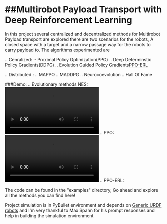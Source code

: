 ##Multirobot Payload Transport with Deep Reinforcement Learning 
===================
In this project several centralized and decentralized methods for Multirobot Payload transport are explored there are two scenarios for the robots, A closed space with a target and a narrow passage way for the robots to carry payload to. The algorithms experimented are  

.. Cenralized: 
	⋅⋅ Proximal Policy Optimization(PPO)
	.. Deep Determinstic Policy Gradients(DDPG)
	.. Evolution Guided Policy Gradients[PPO-ERL](https://arxiv.org/pdf/1805.07917.pdf) 


.. Distributed : 
	.. MAPPO
	.. MADDPG
	.. Neurocoevolution
		.. Hall Of Fame
		

###Demo: 
.. Evolutionary methods NES: 
	![1](examples/results/evo.mp4)
.. PPO: 
	![2](examples/results/ppo_central.mp4)
.. PPO-ERL: 




The code can be found in the "examples" directory, Go ahead and explore all the methods you can find here! 



Project simulation is in PyBullet environment and depends on [Generic URDF robots](https://github.com/maxspahn/gym_envs_urdf/) and I'm very thankful to Max Spahn for his prompt responses and help in building the simulation environment
